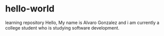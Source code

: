 # hello-world
learning repository
Hello,
My name is Alvaro Gonzalez and i am currently a college student who is studying software development.
